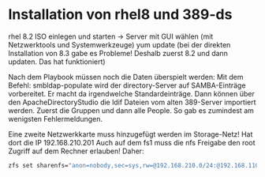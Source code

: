 # Installation von rhel8 und 389-ds

rhel 8.2 ISO einlegen und starten -> Server mit GUI wählen (mit Netzwerktools und Systemwerkzeuge)
yum update (bei der direkten Installation von 8.3 gabe es Probleme! Deshalb zuerst 8.2 und dann updaten. Das hat funktioniert)

Nach dem Playbook müssen noch die Daten überspielt werden:
Mit dem Befehl: smbldap-populate wird der directory-Server auf SAMBA-Einträge vorbereitet. Er macht da irgendwelche Standardeinträge.
Dann können über den ApacheDirectoryStudio die ldif Dateien vom alten 389-Server importiert werden. Zuerst die Gruppen und dann alle People. So gab es zumindest am wenigsten Fehlermeldungen.

Eine zweite Netzwerkkarte muss hinzugefügt werden im Storage-Netz! Hat dort die IP 192.168.210.201
Auch auf dem fs1 muss die nfs Freigabe den root Zugriff auf dem Rechner erlauben! Daher:
~~~bash
zfs set sharenfs="anon=nobody,sec=sys,rw=@192.168.210.0/24:@192.168.110.0/24:@192.168.120.0/24:@192.168.130.0/24:@192.168.140.0/24:@192.168.190.0/24,root=@192.168.210.205/32:@192.168.210.201/32,ro=@192.168.210.215/32" tank/home
~~~

